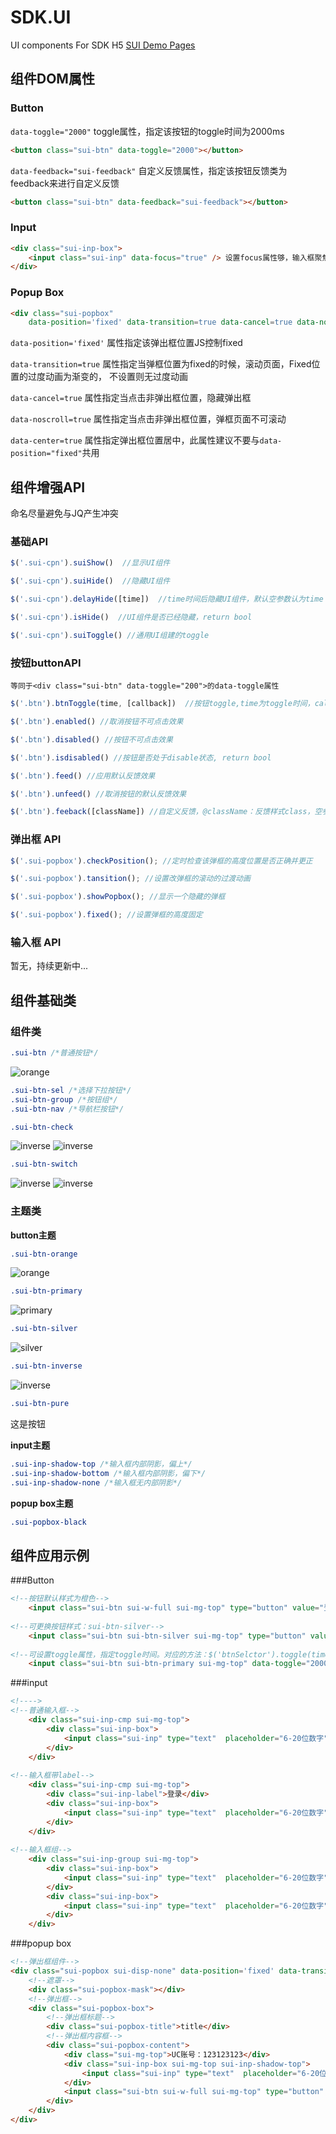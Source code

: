 SDK.UI
======

UI components For SDK H5 [SUI Demo Pages](http://switer.github.com/SDK.UI/)

## 组件DOM属性

### Button

<code>data-toggle="2000"</code> toggle属性，指定该按钮的toggle时间为2000ms
```html
<button class="sui-btn" data-toggle="2000"></button>
```
<code>data-feedback="sui-feedback"</code> 自定义反馈属性，指定该按钮反馈类为feedback来进行自定义反馈
```html
<button class="sui-btn" data-feedback="sui-feedback"></button>
```
### Input

```html
<div class="sui-inp-box">
	<input class="sui-inp" data-focus="true" /> 设置focus属性够，输入框聚焦后会高亮
</div>
```

### Popup Box
```html
<div class="sui-popbox" 
    data-position='fixed' data-transition=true data-cancel=true data-noscroll='true'></div>
```
`data-position='fixed'` 属性指定该弹出框位置JS控制fixed

`data-transition=true` 属性指定当弹框位置为fixed的时候，滚动页面，Fixed位置的过度动画为渐变的，
不设置则无过度动画

`data-cancel=true` 属性指定当点击非弹出框位置，隐藏弹出框

`data-noscroll=true` 属性指定当点击非弹出框位置，弹框页面不可滚动

`data-center=true` 属性指定弹出框位置居中，此属性建议不要与`data-position="fixed"`共用

## 组件增强API
命名尽量避免与JQ产生冲突  

### 基础API

```javascript
$('.sui-cpn').suiShow()  //显示UI组件
```
```javascript
$('.sui-cpn').suiHide()  //隐藏UI组件
```
```javascript
$('.sui-cpn').delayHide([time])  //time时间后隐藏UI组件，默认空参数认为time == 100
```
```javascript
$('.sui-cpn').isHide()  //UI组件是否已经隐藏，return bool
```
```javascript
$('.sui-cpn').suiToggle() //通用UI组建的toggle
```

### 按钮buttonAPI

`等同于<div class="sui-btn" data-toggle="200">的data-toggle属性`
```javascript
$('.btn').btnToggle(time, [callback])  //按钮toggle,time为toggle时间，callba为toggle完成的回调
```
```javascript
$('.btn').enabled() //取消按钮不可点击效果
```
```javascript
$('.btn').disabled() //按钮不可点击效果
```
```javascript
$('.btn').isdisabled() //按钮是否处于disable状态, return bool
```
```javascript
$('.btn').feed() //应用默认反馈效果
```
```javascript
$('.btn').unfeed() //取消按钮的默认反馈效果
```
```javascript
$('.btn').feeback([className]) //自定义反馈，@className：反馈样式class，空参数默认为：sui-feedback
```

### 弹出框 API
```javascript
$('.sui-popbox').checkPosition(); //定时检查该弹框的高度位置是否正确并更正
```
```javascript
$('.sui-popbox').tansition(); //设置改弹框的滚动的过渡动画
```
```javascript
$('.sui-popbox').showPopbox(); //显示一个隐藏的弹框
```
```javascript
$('.sui-popbox').fixed(); //设置弹框的高度固定
```
### 输入框 API

暂无，持续更新中...

## 组件基础类

### 组件类
```css
.sui-btn /*普通按钮*/
```
![orange](https://raw.github.com/switer/resource/master/btn-orange.png)
```css
.sui-btn-sel /*选择下拉按钮*/
.sui-btn-group /*按钮组*/
.sui-btn-nav /*导航栏按钮*/
```
```css
.sui-btn-check
```
![inverse](https://raw.github.com/switer/resource/master/images/cb1.png)  ![inverse](https://raw.github.com/switer/resource/master/images/cb2.png)
```css
.sui-btn-switch
```
![inverse](https://raw.github.com/switer/resource/master/images/on.png)   ![inverse](https://raw.github.com/switer/resource/master/images/off.png)


### 主题类
**button主题**

```css
.sui-btn-orange 
```
![orange](https://raw.github.com/switer/resource/master/btn-orange.png)
```css
.sui-btn-primary
```
![primary](https://raw.github.com/switer/resource/master/btn-pure.png)
```css
.sui-btn-silver
```
![silver](https://raw.github.com/switer/resource/master/btn-silver.png)
```css
.sui-btn-inverse
```
![inverse](https://raw.github.com/switer/resource/master/btn-inverse.png)
```css
.sui-btn-pure
```
这是按钮

**input主题**
```css
.sui-inp-shadow-top /*输入框内部阴影，偏上*/
.sui-inp-shadow-bottom /*输入框内部阴影，偏下*/
.sui-inp-shadow-none /*输入框无内部阴影*/
```

**popup box主题**
```css
.sui-popbox-black
```


## 组件应用示例

###Button
```html
<!--按钮默认样式为橙色-->
    <input class="sui-btn sui-w-full sui-mg-top" type="button" value="登录">
    
<!--可更换按钮样式：sui-btn-silver-->
    <input class="sui-btn sui-btn-silver sui-mg-top" type="button" value="修改密码">
    
<!--可设置toggle属性，指定toggle时间。对应的方法：$('btnSelctor').toggle(time, callback)-->
    <input class="sui-btn sui-btn-primary sui-mg-top" data-toggle="2000" type="button" value="toggle">
```
###input
```html
<!---->
<!--普通输入框-->
    <div class="sui-inp-cmp sui-mg-top">
		<div class="sui-inp-box">
			<input class="sui-inp" type="text"  placeholder="6-20位数字" />
		</div>
	</div>
    
<!--输入框带label-->
    <div class="sui-inp-cmp sui-mg-top">
        <div class="sui-inp-label">登录</div>
		<div class="sui-inp-box">
			<input class="sui-inp" type="text"  placeholder="6-20位数字" />
		</div>
	</div>
    
<!--输入框组-->
    <div class="sui-inp-group sui-mg-top">
    	<div class="sui-inp-box">
			<input class="sui-inp" type="text"  placeholder="6-20位数字" />
		</div>
		<div class="sui-inp-box">
			<input class="sui-inp" type="text"  placeholder="6-20位数字" />
		</div>
	</div>
```
        
###popup box
```html
<!--弹出框组件-->
<div class="sui-popbox sui-disp-none" data-position='fixed' data-transition=true data-cancel=true id="box1">
	<!--遮罩-->
	<div class="sui-popbox-mask"></div>
	<!--弹出框-->
	<div class="sui-popbox-box">
		<!--弹出框标题-->
		<div class="sui-popbox-title">title</div>
		<!--弹出框内容框-->
		<div class="sui-popbox-content">
			<div class="sui-mg-top">UC账号：123123123</div>
			<div class="sui-inp-box sui-mg-top sui-inp-shadow-top">
				<input class="sui-inp" type="text"  placeholder="6-20位数字" />
			</div>
			<input class="sui-btn sui-w-full sui-mg-top" type="button" value="注册">
		</div>
	</div>
</div>
```










